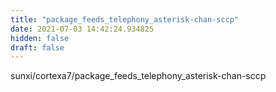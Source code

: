 ```yaml
---
title: "package_feeds_telephony_asterisk-chan-sccp"
date: 2021-07-03 14:42:24.934825
hidden: false
draft: false
---
```


sunxi/cortexa7/package_feeds_telephony_asterisk-chan-sccp

